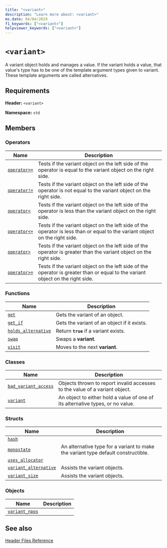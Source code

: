 ```yaml
---
title: "<variant>"
description: "Learn more about: <variant>"
ms.date: 04/04/2019
f1_keywords: ["<variant>"]
helpviewer_keywords: ["<variant>"]
---
```

# `<variant>`

A variant object holds and manages a value. If the variant holds a value, that value's type has to be one of the template argument types given to variant. These template arguments are called alternatives.

## Requirements

**Header:** `<variant>`

**Namespace:** `std`

## Members

### Operators

|Name|Description|
|-|-|
|[`operator==`](variant-operators.md#op_eq_eq)|Tests if the variant object on the left side of the operator is equal to the variant object on the right side.|
|[`operator!=`](variant-operators.md#op_neq)|Tests if the variant object on the left side of the operator is not equal to the variant object on the right side.|
|[`operator<`](variant-operators.md#op_lt)|Tests if the variant object on the left side of the operator is less than the variant object on the right side.|
|[`operator<=`](variant-operators.md#op_lt_eq)|Tests if the variant object on the left side of the operator is less than or equal to the variant object on the right side.|
|[`operator>`](variant-operators.md#op_gt)|Tests if the variant object on the left side of the operator is greater than the variant object on the right side.|
|[`operator>=`](variant-operators.md#op_gt_eq)|Tests if the variant object on the left side of the operator is greater than or equal to the variant object on the right side.|

### Functions

|Name|Description|
|-|-|
|[`get`](variant-functions.md#get)|Gets the variant of an object.|
|[`get_if`](variant-functions.md#get_if)|Gets the variant of an object if it exists.|
|[`holds_alternative`](variant-functions.md#holds_alternative)|Return **`true`** if a variant exists.|
|[`swap`](variant-functions.md#swap)|Swaps a **variant**.|
|[`visit`](variant-functions.md#visit)|Moves to the next **variant**.|

### Classes

|Name|Description|
|-|-|
|[`bad_variant_access`](bad-variant-access-class.md)|Objects thrown to report invalid accesses to the value of a variant object.|
|[`variant`](variant-class.md)|An object to either hold a value of one of its alternative types, or no value.|

### Structs

|Name|Description|
|-|-|
|[`hash`](hash-structure.md)||
|[`monostate`](monostate-structure.md)|An alternative type for a variant to make the variant type default constructible.|
|[`uses_allocator`](uses-allocator-structure.md)||
|[`variant_alternative`](variant-alternative-structure.md)|Assists the variant objects.|
|[`variant_size`](variant-size-structure.md)|Assists the variant objects.|

### Objects

|Name|Description|
|-|-|
|[`variant_npos`](variant-functions.md#variant_npos)||

## See also

[Header Files Reference](cpp-standard-library-header-files.md)
